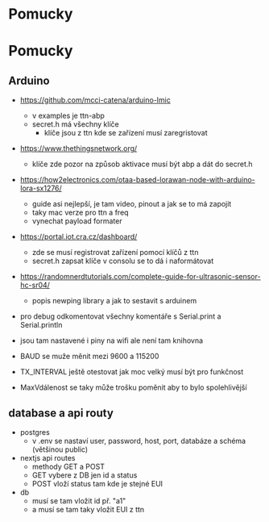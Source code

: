 # Pomucky

# Pomucky

## Arduino
- https://github.com/mcci-catena/arduino-lmic
  - v examples je ttn-abp
  - secret.h má všechny klíče
    - klíče jsou z ttn kde se zařízení musí zaregristovat

- https://www.thethingsnetwork.org/
  - klíče zde pozor na způsob aktivace musí být abp a dát do secret.h
- https://how2electronics.com/otaa-based-lorawan-node-with-arduino-lora-sx1276/
  - guide asi nejlepší, je tam video, pinout a jak se to má zapojit
  - taky mac verze pro ttn a freq
  - vynechat payload formater
- https://portal.iot.cra.cz/dashboard/
  - zde se musí registrovat zařízení pomocí klíčů z ttn
  - secret.h zapsat klíče v consolu se to dá i naformátovat

- https://randomnerdtutorials.com/complete-guide-for-ultrasonic-sensor-hc-sr04/
  - popis newping library a jak to sestavit s arduinem

- pro debug odkomentovat všechny komentáře s Serial.print a Serial.println
- jsou tam nastavené i piny na wifi ale není tam knihovna
- BAUD se muže měnit mezi 9600 a 115200
- TX_INTERVAL ještě otestovat jak moc velký musí být pro funkčnost
- MaxVdálenost se taky může trošku poměnit aby to bylo spolehlivější

## database a api routy
- postgres
  - v .env se nastaví user, password, host, port, databáze a schéma (většinou public)
- nextjs api routes
  - methody GET a POST
  - GET vybere z DB jen id a status
  - POST vloží status tam kde je stejné EUI
- db
  - musí se tam vložit id př. "a1"
  - a musí se tam taky vložit EUI z ttn
